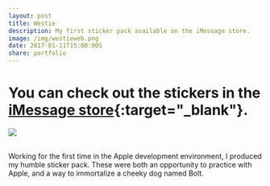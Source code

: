 ```yaml
---
layout: post
title: Westie
description: My first sticker pack available on the iMessage store.
image: /img/westieweb.png
date: 2017-01-11T15:00:00S
share: portfolio 
---
```

# You can check out the stickers in the [iMessage store](){:target="_blank"}.

<img class="col three" src="/img/1024x768.png">
<div class="col three caption">
&nbsp;
</div> 

Working for the first time in the Apple development environment, I produced my humble sticker pack. These were both an opportunity to practice with Apple, and a way to immortalize a cheeky dog named Bolt.

<div class="img_row">
	<img class="col one" src="/img/b1.png" alt="" title="westie sticker"/>
	<img class="col one" src="/img/b2.png" alt="" title="westie sticker"/>
	<img class="col one" src="/img/b3.png" alt="" title="westie sticker"/>
</div>
<div class="img_row">
	<img class="col one" src="/img/b4.png" alt="" title="westie sticker"/>
	<img class="col one" src="/img/b5.png" alt="" title="westie sticker"/>
	<img class="col one" src="/img/b6.png" alt="" title="westie sticker"/>
</div>
<div class="img_row">
	<img class="col one" src="/img/b7.png" alt="" title="westie sticker"/>
	<img class="col one" src="/img/b8.png" alt="" title="westie sticker"/>
	<img class="col one" src="/img/b9.png" alt="" title="westie sticker"/>
</div>
<div class="img_row">
	<img class="col one" src="/img/b10.png" alt="" title="westie sticker"/>
	<img class="col one" src="/img/b11.png" alt="" title="westie sticker"/>
	<img class="col one" src="/img/b12.png" alt="" title="westie sticker"/>
</div>
<div class="img_row">
	<img class="col one" src="/img/b13.png" alt="" title="westie sticker"/>
	<img class="col one" src="/img/b14.png" alt="" title="westie sticker"/>
	<img class="col one" src="/img/b15.png" alt="" title="westie sticker"/>
</div>
<div class="img_row">
	<img class="col one" src="/img/b16.png" alt="" title="westie sticker"/>
	<img class="col one" src="/img/b17.png" alt="" title="westie sticker"/>
	<img class="col one" src="/img/b18.png" alt="" title="westie sticker"/>
</div>
<div class="img_row">
	<img class="col one" src="/img/b19.png" alt="" title="westie sticker"/>
	<img class="col one" src="/img/b20.png" alt="" title="westie sticker"/>
	<img class="col one" src="/img/b21.png" alt="" title="westie sticker"/>
</div>
<div class="img_row">
	<img class="col one" src="/img/b22.png" alt="" title="westie sticker"/>
	<img class="col one" src="/img/b23.png" alt="" title="westie sticker"/>
	<img class="col one" src="/img/b24.png" alt="" title="westie sticker"/>
</div>
<div class="img_row">
	<img class="col one" src="/img/b25.png" alt="" title="westie sticker"/>
	<img class="col one" src="/img/b26.png" alt="" title="westie sticker"/>
	<img class="col one" src="/img/b27.png" alt="" title="westie sticker"/>
</div>
<div class="img_row">
	<img class="col one" src="/img/b28.png" alt="" title="westie sticker"/>
</div>
